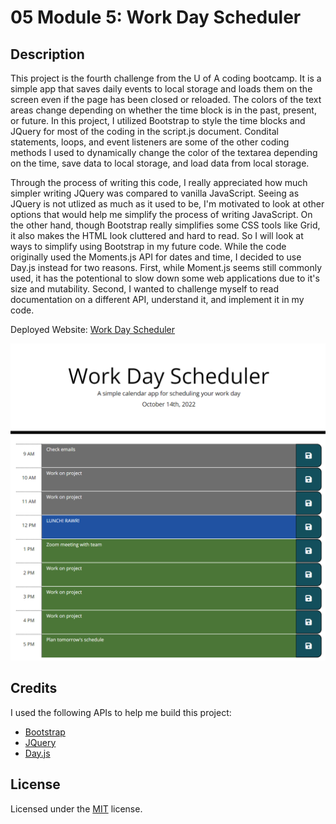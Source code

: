 # 05 Module 5: Work Day Scheduler

## Description

This project is the fourth challenge from the U of A coding bootcamp. It is a simple app that saves daily events to local storage and loads them on the screen even if the page has been closed or reloaded. The colors of the text areas change depending on whether the time block is in the past, present, or future. In this project, I utilized Bootstrap to style the time blocks and JQuery for most of the coding in the script.js document. Condital statements, loops, and event listeners are some of the other coding methods I used to dynamically change the color of the textarea depending on the time, save data to local storage, and load data from local storage. 

Through the process of writing this code, I really appreciated how much simpler writing JQuery was compared to vanilla JavaScript. Seeing as JQuery is not utlized as much as it used to be, I'm motivated to look at other options that would help me simplify the process of writing JavaScript. On the other hand, though Bootstrap really simplifies some CSS tools like Grid, it also makes the HTML look cluttered and hard to read. So I will look at ways to simplify using Bootstrap in my future code.  While the code originally used the Moments.js API for dates and time, I decided to use Day.js instead for two reasons. First, while Moment.js seems still commonly used, it has the potentional to slow down some web applications due to it's size and mutability. Second, I wanted to challenge myself to read documentation on a different API, understand it, and implement it in my code.

Deployed Website: [Work Day Scheduler](https://ggorosave.github.io/Work_Scheduler/)

![Work Day Scheduler](./assets/Work%20Day%20Scheduler.png)

## Credits

I used the following APIs to help me build this project:
- [Bootstrap](https://getbootstrap.com/docs/4.5/getting-started/introduction/)
- [JQuery](https://api.jquery.com/)
- [Day.js](https://day.js.org/en/)

## License

Licensed under the [MIT](https://github.com/ggorosave/M5-Challenge/blob/main/LICENSE) license.